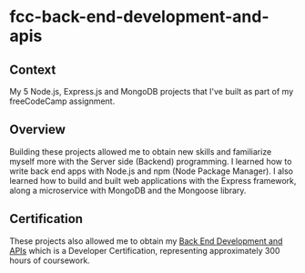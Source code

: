 # fcc-back-end-development-and-apis
## Context
My 5 Node.js, Express.js and MongoDB projects that I've built as part of my freeCodeCamp assignment.



## Overview
Building these projects allowed me to obtain new skills and familiarize myself more with the Server side (Backend) programming.
I learned how to write back end apps with Node.js and npm (Node Package Manager). I also learned how to build and built web applications with the Express framework, along a microservice with MongoDB and the Mongoose library.
## Certification
These projects also allowed me to obtain my <a href="https://www.freecodecamp.org/certification/ilyas-moutawwakil/back-end-development-and-apis">Back End Development and APIs</a> which is a Developer Certification, representing approximately 300 hours of coursework.
